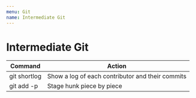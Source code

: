 ```yaml
---
menu: Git
name: Intermediate Git
---
```


# Intermediate Git

| Command      | Action                                           |
| ------------ | ------------------------------------------------ |
| git shortlog | Show a log of each contributor and their commits |
| git add -p   | Stage hunk piece by piece                        |
